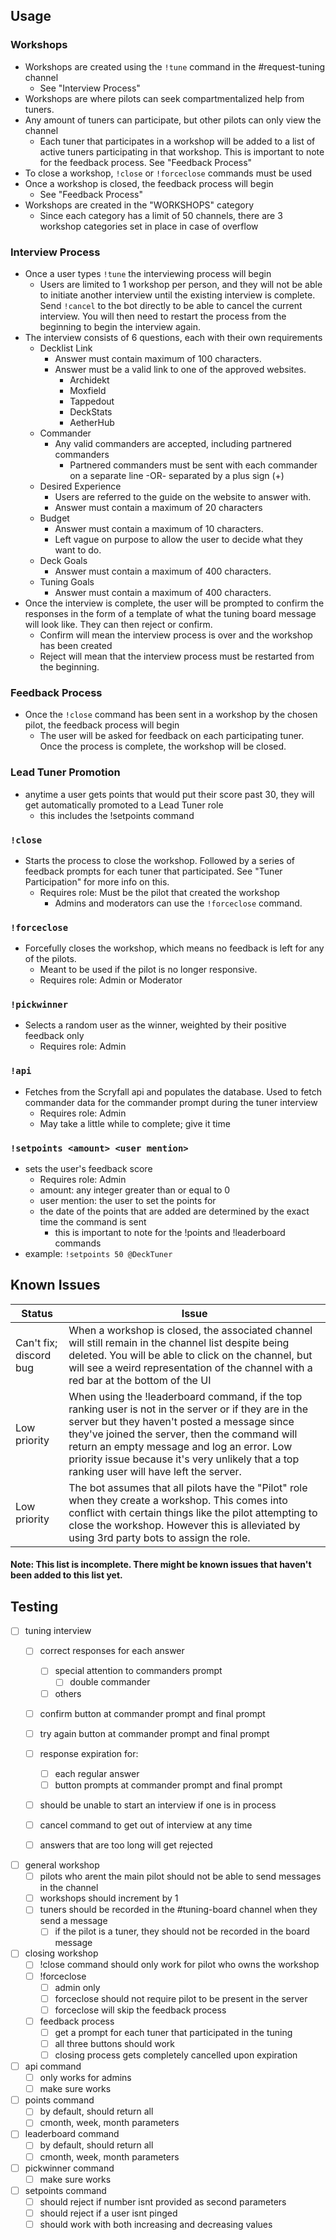 ## Usage

### Workshops
- Workshops are created using the `!tune` command in the #request-tuning channel
	- See "Interview Process"
- Workshops are where pilots can seek compartmentalized help from tuners.
- Any amount of tuners can participate, but other pilots can only view the channel
	- Each tuner that participates in a workshop will be added to a list of active tuners participating in that workshop. This is important to note for the feedback process. See "Feedback Process"
- To close a workshop, `!close` or `!forceclose` commands must be used
- Once a workshop is closed, the feedback process will begin
	- See "Feedback Process"
- Workshops are created in the "WORKSHOPS" category
	- Since each category has a limit of 50 channels, there are 3 workshop categories set in place in case of overflow

### Interview Process
- Once a user types `!tune` the interviewing process will begin
	- Users are limited to 1 workshop per person, and they will not be able to initiate another interview until the existing interview is complete. Send `!cancel` to the bot directly to be able to cancel the current interview. You will then need to restart the process from the beginning to begin the interview again.
- The interview consists of 6 questions, each with their own requirements
	-  Decklist Link
		- Answer must contain maximum of 100 characters.
		- Answer must be a valid link to one of the approved websites.
			- Archidekt
			- Moxfield
			- Tappedout
			- DeckStats
			- AetherHub
	- Commander
		- Any valid commanders are accepted, including partnered commanders
			- Partnered commanders must be sent with each commander on a separate line -OR- separated by a plus sign (+)
	- Desired Experience
		- Users are referred to the guide on the website to answer with.
		- Answer must contain a maximum of 20 characters
	- Budget
		- Answer must contain a maximum of 10 characters.
		- Left vague on purpose to allow the user to decide what they want to do.
	- Deck Goals
		- Answer must contain a maximum of 400 characters.
	- Tuning Goals
		- Answer must contain a maximum of 400 characters.
- Once the interview is complete, the user will be prompted to confirm the responses in the form of a template of what the tuning board message will look like. They can then reject or confirm. 
	- Confirm will mean the interview process is over and the workshop has been created
	- Reject will mean that the interview process must be restarted from the beginning.

### Feedback Process
- Once the `!close` command has been sent in a workshop by the chosen pilot, the feedback process will begin
	- The user will be asked for feedback on each participating tuner. Once the process is complete, the workshop will be closed. 
	
### Lead Tuner Promotion
- anytime a user gets points that would put their score past 30, they will get automatically promoted to a Lead Tuner role
	- this includes the !setpoints command

### `!close`
- Starts the process to close the workshop. Followed by a series of feedback prompts for each tuner that participated. See "Tuner Participation" for more info on this.
	- Requires role: Must be the pilot that created the workshop
		- Admins and moderators can use the `!forceclose` command.

### `!forceclose`
- Forcefully closes the workshop, which means no feedback is left for any of the pilots.
	- Meant to be used if the pilot is no longer responsive.
	- Requires role: Admin or Moderator

### `!pickwinner`
- Selects a random user as the winner, weighted by their positive feedback only
	- Requires role: Admin

### `!api`
- Fetches from the Scryfall api and populates the database. Used to fetch commander data for the commander prompt during the tuner interview
	- Requires role: Admin
	- May take a little while to complete; give it time

### `!setpoints <amount> <user mention>`
- sets the user's feedback score
	- Requires role: Admin
	- amount: any integer greater than or equal to 0
	- user mention: the user to set the points for
	- the date of the points that are added are determined by the exact time the command is sent
		- this is important to note for the !points and !leaderboard commands	
- example: `!setpoints 50 @DeckTuner`

## Known Issues
| Status |Issue |
|--|--|
|Can't fix; discord bug| When a workshop is closed, the associated channel will still remain in the channel list despite being deleted. You will be able to click on the channel, but will see a weird representation of the channel with a red bar at the bottom of the UI |
|Low priority |When using the !leaderboard command, if the top ranking user is not in the server or if they are in the server but they haven't posted a message since they've joined the server, then the command will return an empty message and log an error. Low priority issue because it's very unlikely that a top ranking user will have left the server.|
|Low priority |The bot assumes that all pilots have the "Pilot" role when they create a workshop. This comes into conflict with certain things like the pilot attempting to close the workshop. However this is alleviated by using 3rd party bots to assign the role. |
#### Note: This list is incomplete. There might be known issues that haven't been added to this list yet. 


## Testing

- [ ] tuning interview
    - [ ] correct responses for each answer
        - [ ] special attention to commanders prompt
            - [ ] double commander
        - [ ] others
    - [ ] confirm button at commander prompt and final prompt
    - [ ] try again button at commander prompt and final prompt

    - [ ] response expiration for: 
        - [ ] each regular answer
        - [ ] button prompts at commander prompt and final prompt

    - [ ] should be unable to start an interview if one is in process
    - [ ] cancel command to get out of interview at any time
    - [ ] answers that are too long will get rejected

- [ ] general workshop
    - [ ] pilots who arent the main pilot should not be able to send messages in the channel
    - [ ] workshops should increment by 1
    - [ ] tuners should be recorded in the #tuning-board channel when they send a message
        - [ ] if the pilot is a tuner, they should not be recorded in the board message

- [ ]  closing workshop
    - [ ] !close command should only work for pilot who owns the workshop
    - [ ] !forceclose
        - [ ] admin only
        - [ ] forceclose should not require pilot to be present in the server
        - [ ] forceclose will skip the feedback process
    - [ ] feedback process
        - [ ] get a prompt for each tuner that participated in the tuning
        - [ ] all three buttons should work
        - [ ] closing process gets completely cancelled upon expiration

- [ ] api command
    - [ ] only works for admins
    - [ ] make sure works

- [ ] points command
    - [ ] by default, should return all
    - [ ] cmonth, week, month parameters

- [ ] leaderboard command
    - [ ] by default, should return all
    - [ ] cmonth, week, month parameters

- [ ] pickwinner command
    - [ ] make sure works

- [ ] setpoints command
    - [ ] should reject if number isnt provided as second parameters
    - [ ] should reject if a user isnt pinged
    - [ ] should work with both increasing and decreasing values
